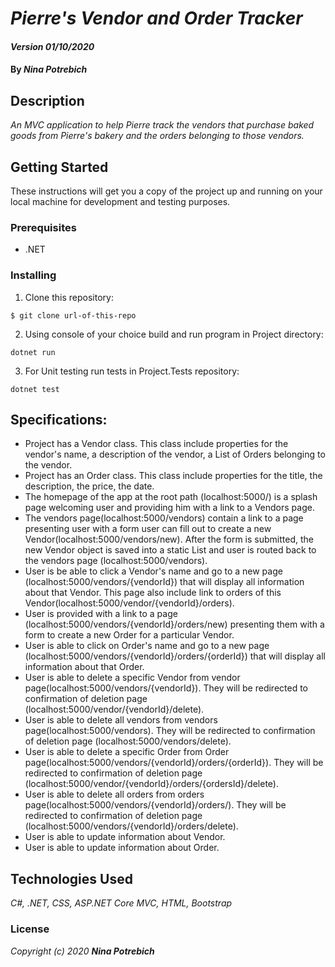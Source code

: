 # _Pierre's Vendor and Order Tracker_

#### _Version 01/10/2020_

#### By _**Nina Potrebich**_

## Description

_An MVC application to help Pierre track the vendors that purchase baked goods from Pierre's bakery and the orders belonging to those vendors._

## Getting Started

These instructions will get you a copy of the project up and running on your local machine for development and testing purposes.

### Prerequisites

* .NET

### Installing

1. Clone this repository:
```
$ git clone url-of-this-repo
```
2. Using console of your choice build and run program in Project directory:
```
dotnet run
```
3. For Unit testing run tests in Project.Tests repository:
```
dotnet test
``` 

## Specifications:
* Project has a Vendor class. This class include properties for the vendor's name, a description of the vendor, a List of Orders belonging to the vendor.
* Project has an Order class. This class include properties for the title, the description, the price, the date.
* The homepage of the app at the root path (localhost:5000/) is a splash page welcoming user and providing him with a link to a Vendors page.
* The vendors page(localhost:5000/vendors) contain a link to a page presenting user with a form user can fill out to create a new Vendor(localhost:5000/vendors/new). After the form is submitted, the new Vendor object is saved into a static List and user is routed back to the vendors page (localhost:5000/vendors).
* User is be able to click a Vendor's name and go to a new page (localhost:5000/vendors/{vendorId}) that will display all information about that Vendor. This page also include link to orders of this Vendor(localhost:5000/vendor/{vendorId}/orders).
* User is provided with a link to a page (localhost:5000/vendors/{vendorId}/orders/new) presenting them with a form to create a new Order for a particular Vendor.
* User is able to click on Order's name and go to a new page (localhost:5000/vendors/{vendorId}/orders/{orderId}) that will display all information about that Order. 
* User is able to delete a specific Vendor from vendor page(localhost:5000/vendors/{vendorId}). They will be redirected to confirmation of deletion page (localhost:5000/vendor/{vendorId}/delete).
* User is able to delete all vendors from vendors page(localhost:5000/vendors). They will be redirected to confirmation of deletion page (localhost:5000/vendors/delete).
* User is able to delete a specific Order from Order page(localhost:5000/vendors/{vendorId}/orders/{orderId}). They will be redirected to confirmation of deletion page (localhost:5000/vendor/{vendorId}/orders/{ordersId}/delete).
* User is able to delete all orders from orders page(localhost:5000/vendors/{vendorId}/orders/). They will be redirected to confirmation of deletion page (localhost:5000/vendors/{vendorId}/orders/delete).
* User is able to update information about Vendor.
* User is able to update information about Order.

## Technologies Used

_C#, .NET, CSS, ASP.NET Core MVC, HTML, Bootstrap_

### License

*_Copyright (c) 2020 **Nina Potrebich**_*